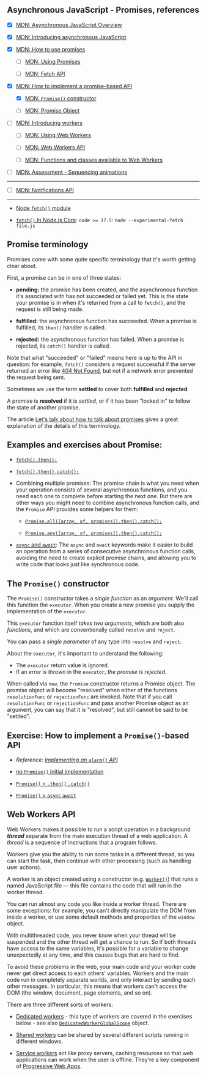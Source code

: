 ## Asynchronous JavaScript - Promises, references

* [x] [MDN: Asynchronous JavaScript Overview](https://developer.mozilla.org/en-US/docs/Learn/JavaScript/Asynchronous)

* [x] [MDN: Introducing asynchronous JavaScript](https://developer.mozilla.org/en-US/docs/Learn/JavaScript/Asynchronous/Introducing)
  
* [x] [MDN: How to use promises](https://developer.mozilla.org/en-US/docs/Learn/JavaScript/Asynchronous/Promises)

  * [ ] [MDN: Using Promises](https://developer.mozilla.org/en-US/docs/Web/JavaScript/Guide/Using_promises)

  * [ ] [MDN: Fetch API](https://developer.mozilla.org/en-US/docs/Web/API/Fetch_API)


* [x] [MDN: How to implement a promise-based API](https://developer.mozilla.org/en-US/docs/Learn/JavaScript/Asynchronous/Implementing_a_promise-based_API)

  * [x] [MDN: `Promise()` constructor](https://developer.mozilla.org/en-US/docs/Web/JavaScript/Reference/Global_Objects/Promise/Promise)

  * [ ] [MDN: Promise Object](https://developer.mozilla.org/en-US/docs/Web/JavaScript/Reference/Global_Objects/Promise)

* [ ] [MDN: Introducing workers](https://developer.mozilla.org/en-US/docs/Learn/JavaScript/Asynchronous/Introducing_workers)

  * [ ] [MDN: Using Web Workers](https://developer.mozilla.org/en-US/docs/Web/API/Web_Workers_API/Using_web_workers)

  * [ ] [MDN: Web Workers API](https://developer.mozilla.org/en-US/docs/Web/API/Web_Workers_API)

  * [ ] [MDN: Functions and classes available to Web Workers](https://developer.mozilla.org/en-US/docs/Web/API/Web_Workers_API/Functions_and_classes_available_to_workers)
  

* [ ] [MDN: Assessment - Sequencing animations](https://developer.mozilla.org/en-US/docs/Learn/JavaScript/Asynchronous/Sequencing_animations)

---

* [ ] [MDN: Notifications API](https://developer.mozilla.org/en-US/docs/Web/API/Notifications_API)

---

* [Node `fetch()` module](https://www.npmjs.com/package//node-fetch)

* [`fetch()` In Node.js Core](https://fusebit.io/blog/node-fetch/?utm_source=duckduckgo.com&utm_medium=referral&utm_campaign=none): *`node >= 17.5`:* `node --experimental-fetch file.js`


## Promise terminology

Promises come with some quite specific terminology that it's worth getting clear about.

First, a promise can be in one of three states:

* **pending:** the promise has been created, and the asynchronous function it's associated with has not succeeded or failed yet. This is the state your promise is in when it's returned from a call to `fetch()`, and the request is still being made.

* **fulfilled:** the asynchronous function has succeeded. When a promise is fulfilled, its `then()` handler is called.

* **rejected:** the asynchronous function has failed. When a promise is rejected, its `catch()` handler is called.

Note that what "succeeded" or "failed" means here is up to the API in question: for example, `fetch()` considers a request successful if the server returned an error like [404 Not Found](https://developer.mozilla.org/en-US/docs/Web/HTTP/Status/404), but not if a network error prevented the request being sent.

Sometimes we use the term **settled** to cover both **fulfilled** and **rejected**.

A promise is **resolved** if it is *settled*, or if it has been "locked in" to follow the state of another promise.

The article [Let's talk about how to talk about promises](https://thenewtoys.dev/blog/2021/02/08/lets-talk-about-how-to-talk-about-promises/) gives a great explanation of the details of this terminology.

## Examples and exercises about Promise:

* [`fetch().then();`](./promises.fetch.then.examples.mjs)

* [`fetch().then().catch();`](./promises.fetch.then.catch.examples.mjs)

* Combining multiple promises: The promise chain is what you need when your operation consists of several asynchronous functions, and you need each one to complete before starting the next one. But there are other ways you might need to combine asynchronous function calls, and the `Promise` API provides some helpers for them:

  * [`Promise.all([array, of, promises]).then().catch();`](./promises.promise.all.mjs)

  * [`Promise.any([array, of, promises]).then().catch();`](./promises.promise.any.mjs)

* [`async` and `await`](./async.await.mjs): The `async` and `await` keywords make it easier to build an operation from a series of consecutive asynchronous function calls, avoiding the need to create explicit promise chains, and allowing you to write code that looks just like synchronous code.

## The `Promise()` constructor
The `Promise()` constructor takes a *single function* as an *argument*. We'll call this function the `executor`. When you create a new promise you supply the implementation of the *`executor`*.

This `executor` function itself *takes two arguments*, which are both also *functions*, and which are conventionally called `resolve` and `reject`. 

You can pass a *single parameter* of any type into `resolve` and `reject`. 

About the `executor`, it's important to understand the following:
* The `executor` return value is ignored.
* If an *error is thrown* in the `executor`, *the promise is rejected*.

When called via `new`, the `Promise` constructor returns a Promise object. The promise object will become "resolved" when either of the functions `resolutionFunc` or `rejectionFunc` are invoked. Note that if you call `resolutionFunc` or `rejectionFunc` and pass another Promise object as an argument, you can say that it is "resolved", but still cannot be said to be "settled".

## Exercise: How to implement a `Promise()`-based API

* *Reference: [Implementing an `alarm()` API](https://developer.mozilla.org/en-US/docs/Learn/JavaScript/Asynchronous/Implementing_a_promise-based_API)*

* [no `Promise()` initial implementation](./promise.constructor-promise.based.api/set-alarm-no-promise.html)

* [`Promise()` > `.then()` `.catch()`](./promise.constructor-promise.based.api/set-alarm-promise.then.catch.html)

* [`Promise()` > `async` `await`](./promise.constructor-promise.based.api/set-alarm-promise.async.await.html)

## Web Workers API

Web Workers makes it possible to run a script operation in a background ***thread*** separate from the main execution thread of a web application. A *thread* is a sequence of instructions that a program follows. 

Workers give you the ability to run some tasks in a different thread, so you can start the task, then continue with other processing (such as handling user actions).

A worker is an object created using a constructor (e.g. [`Worker()`](https://developer.mozilla.org/en-US/docs/Web/API/Worker/Worker)) that runs a named JavaScript file — this file contains the code that will run in the worker thread.

You can run almost any code you like inside a worker thread. There are some exceptions: for example, you can't directly manipulate the DOM from inside a worker, or use some default methods and properties of the `window` object.  

With multithreaded code, you never know when your thread will be suspended and the other thread will get a chance to run. So if both threads have access to the same variables, it's possible for a variable to change unexpectedly at any time, and this causes bugs that are hard to find.

To avoid these problems in the web, your main code and your worker code never get direct access to each others' variables. Workers and the main code run in completely separate worlds, and only interact by sending each other messages. In particular, this means that workers can't access the DOM (the window, document, page elements, and so on).

There are three different sorts of workers:

* [Dedicated workers](https://developer.mozilla.org/en-US/docs/Web/API/Web_Workers_API/Using_web_workers#dedicated_workers) - this type of workers are covered in the exercises below - see also [`DedicatedWorkerGlobalScope`](https://developer.mozilla.org/en-US/docs/Web/API/DedicatedWorkerGlobalScope) object.

* [Shared workers](https://developer.mozilla.org/en-US/docs/Web/API/SharedWorker) can be shared by several different scripts running in different windows.

* [Service workers](https://developer.mozilla.org/en-US/docs/Web/API/Service_Worker_API) act like proxy servers, caching resources so that web applications can work when the user is offline. They're a key component of [Progressive Web Apps](https://developer.mozilla.org/en-US/docs/Web/Progressive_web_apps).